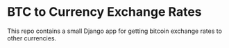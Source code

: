 # BTC to Currency Exchange Rates
This repo contains a small Django app for getting bitcoin exchange rates to other currencies.

